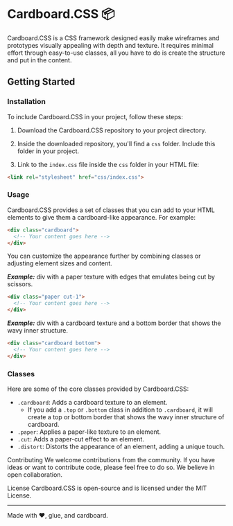 # Cardboard.CSS 📦

Cardboard.CSS is a CSS framework designed easily make wireframes and prototypes visually appealing with depth and texture. It requires minimal effort through easy-to-use classes, all you have to do is create the structure and put in the content.

## Getting Started

### Installation

To include Cardboard.CSS in your project, follow these steps:

1. Download the Cardboard.CSS repository to your project directory.

2. Inside the downloaded repository, you'll find a `css` folder. Include this folder in your project.

3. Link to the `index.css` file inside the `css` folder in your HTML file:

```html
<link rel="stylesheet" href="css/index.css">
```

### Usage
Cardboard.CSS provides a set of classes that you can add to your HTML elements to give them a cardboard-like appearance. For example:
```html
<div class="cardboard">
  <!-- Your content goes here -->
</div>
```
You can customize the appearance further by combining classes or adjusting element sizes and content.

<b><i>Example:</i></b> div with a paper texture with edges that emulates being cut by scissors.
```html
<div class="paper cut-1">
  <!-- Your content goes here -->
</div>
```

<b><i>Example:</i></b> div with a cardboard texture and a bottom border that shows the wavy inner structure.
```html
<div class="cardboard bottom">
  <!-- Your content goes here -->
</div>
```



### Classes
Here are some of the core classes provided by Cardboard.CSS:

- `.cardboard`: Adds a cardboard texture to an element.
  - If you add a `.top` or `.bottom` class in addition to `.cardboard`, it will create a top or bottom border that shows the wavy inner structure of cardboard.
- `.paper`: Applies a paper-like texture to an element.
- `.cut`: Adds a paper-cut effect to an element.
- `.distort`: Distorts the appearance of an element, adding a unique touch.

Contributing
We welcome contributions from the community. If you have ideas or want to contribute code, please feel free to do so. We believe in open collaboration.

License
Cardboard.CSS is open-source and is licensed under the MIT License.

---
Made with ❤️, glue, and cardboard.
